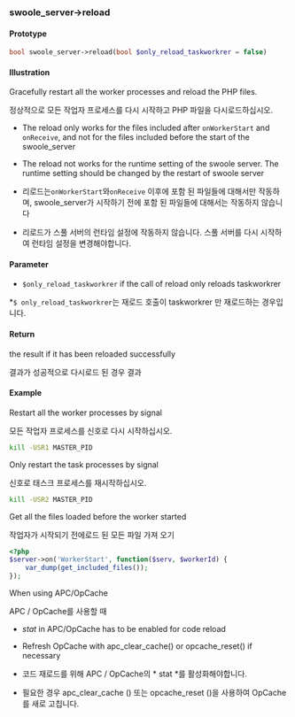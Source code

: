 ### swoole_server->reload

#### Prototype

```php
bool swoole_server->reload(bool $only_reload_taskworkrer = false)
```

#### Illustration

Gracefully restart all the worker processes and reload the PHP files.

정상적으로 모든 작업자 프로세스를 다시 시작하고 PHP 파일을 다시로드하십시오.

- The reload only works for the files included after `onWorkerStart` and `onReceive`, and not for the files included before the start of the swoole_server 
- The reload not works for the runtime setting of the swoole server. The runtime setting should be changed by the restart of swoole server

- 리로드는`onWorkerStart`와`onReceive` 이후에 포함 된 파일들에 대해서만 작동하며, swoole_server가 시작하기 전에 포함 된 파일들에 대해서는 작동하지 않습니다
- 리로드가 스풀 서버의 런타임 설정에 작동하지 않습니다. 스풀 서버를 다시 시작하여 런타임 설정을 변경해야합니다.

#### Parameter

* `$only_reload_taskworkrer` if the call of reload only reloads taskworkrer

*`$ only_reload_taskworkrer`는 재로드 호출이 taskworkrer 만 재로드하는 경우입니다.

#### Return

the result if it has been reloaded successfully 

결과가 성공적으로 다시로드 된 경우 결과

#### Example

Restart all the worker processes by signal

모든 작업자 프로세스를 신호로 다시 시작하십시오.

```bash
kill -USR1 MASTER_PID
```

Only restart the task processes by signal

신호로 태스크 프로세스를 재시작하십시오.

```bash
kill -USR2 MASTER_PID
```

Get all the files loaded before the worker started

작업자가 시작되기 전에로드 된 모든 파일 가져 오기

```php
<?php
$server->on('WorkerStart', function($serv, $workerId) {
    var_dump(get_included_files());
});
```

When using APC/OpCache

APC / OpCache를 사용할 때

* *stat* in APC/OpCache has to be enabled for code reload
* Refresh OpCache with apc_clear_cache() or opcache_reset() if necessary

* 코드 재로드를 위해 APC / OpCache의 * stat *를 활성화해야합니다.
* 필요한 경우 apc_clear_cache () 또는 opcache_reset ()을 사용하여 OpCache를 새로 고칩니다.